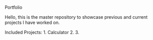 Portfolio

Hello, this is the master repository to showcase previous and current projects I have worked on.

Included Projects:
	1. Calculator
	2.
	3.

